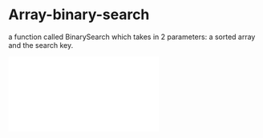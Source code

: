 # Array-binary-search

 a function called BinarySearch which takes in 2 parameters: a sorted array and the search key.

![whiteboard class 3](./array-binary-search.md)
